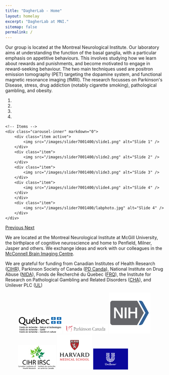 ```yaml
---
title: "DagherLab - Home"
layout: homelay
excerpt: "DagherLab at MNI."
sitemap: false
permalink: /
---
```


Our group is located at the Montreal Neurological Institute. Our laboratory aims at understanding the function of the basal ganglia, with a particular emphasis on appetitive behaviours. This involves studying how we learn about rewards and punishments, and become motivated to engage in reward-seeking behaviour. The two main techniques used are positron emission tomography (PET) targeting the dopamine system, and functional magnetic resonance imaging (fMRI). The research focusses on Parkinson's Disease, stress, drug addiction (notably cigarette smoking), pathological gambling, and obesity.

<div markdown="0" id="carousel" class="carousel slide" data-ride="carousel" data-interval="5000" data-pause="hover" >
    <!-- Menu -->
    <ol class="carousel-indicators">
        <li data-target="#carousel" data-slide-to="1"></li>
        <li data-target="#carousel" data-slide-to="2"></li>
        <li data-target="#carousel" data-slide-to="3"></li>
        <li data-target="#carousel" data-slide-to="4"></li>
    </ol>

    <!-- Items -->
    <div class="carousel-inner" markdown="0">
        <div class="item active">
            <img src="/images/slider7001400/slide1.png" alt="Slide 1" />
        </div>
        <div class="item">
            <img src="/images/slider7001400/slide2.png" alt="Slide 2" />
        </div>
        <div class="item">
            <img src="/images/slider7001400/slide3.png" alt="Slide 3" />
        </div>
        <div class="item">
            <img src="/images/slider7001400/slide4.png" alt="Slide 4" />
        </div>
        </div>
        <div class="item">
            <img src="/images/slider7001400/labphoto.jpg" alt="Slide 4" />
        </div>
    </div>

  <a class="left carousel-control" href="#carousel" role="button" data-slide="prev">
    <span class="glyphicon glyphicon-chevron-left" aria-hidden="true"></span>
    <span class="sr-only">Previous</span>
  </a>
  <a class="right carousel-control" href="#carousel" role="button" data-slide="next">
    <span class="glyphicon glyphicon-chevron-right" aria-hidden="true"></span>
    <span class="sr-only">Next</span>
  </a>
</div>

We are located at the Montreal Neurological Institute at McGill University, the birthplace of cognitive neuroscience and home to Penfield, Milner, Jasper and others. We exchange ideas and work with our colleagues in the [McConnell Brain Imaging Centre](https://www.mcgill.ca/bic/).

We are grateful for funding from Canadian Institutes of Health Research ([CIHR](http://www.cihr-irsc.gc.ca/)), Parkinson Society of Canada ([PD Canda](https://www.parkinson.ca/)), National Institute on Drug Abuse ([NIDA](https://nida.nih.gov/)), Fonds de Recherché du Quebec ([FRQ](http://www.frq.gouv.qc.ca/)), the Institute for Research on Pathological Gambling and Related Disorders ([CHA](https://www.divisiononaddiction.org/)), and Unilever PLC ([UL](https://www.unilever.ca/))

<figure class="fourth">
  <img src="/images/logopic/logo_frq.png" style="width: 140px">
  <img src="/images/logopic/logo_PD.png" style="width: 140px">
  <img src="/images/logopic/logo_NIDA.png" style="width: 130px">
  <img src="/images/logopic/logo_cihr.jpg" style="width: 120px">
  <img src="/images/logopic/Logo_CHA.jpg" style="width: 110px">
  <img src="/images/logopic/logo_UL.png" style="width: 110px">
</figure>
